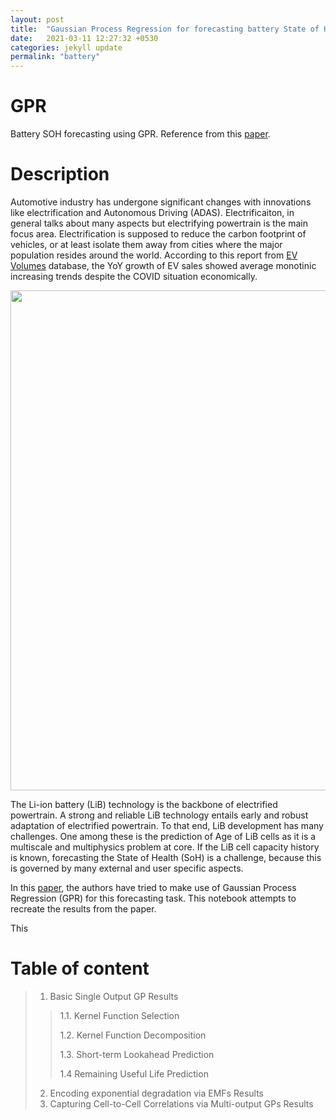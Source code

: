 ```yaml
---
layout: post
title:  "Gaussian Process Regression for forecasting battery State of Health (SoH)"
date:   2021-03-11 12:27:32 +0530
categories: jekyll update
permalink: "battery"
---
```


GPR
===========

Battery SOH forecasting using GPR. Reference from this [paper](https://www.google.com/url?sa=t&rct=j&q=&esrc=s&source=web&cd=&cad=rja&uact=8&ved=2ahUKEwjqmJ_855bvAhUVgOYKHR4lByAQFjAAegQIBBAD&url=https%3A%2F%2Fwww.sciencedirect.com%2Fscience%2Farticle%2Fpii%2FS0378775317306250&usg=AOvVaw1P31v8I4zlOJacXNwqw_xP).


Description
===========

Automotive industry has undergone significant changes with innovations like electrification and Autonomous Driving (ADAS). Electrificaiton, in general talks about many aspects but electrifying powertrain is the main focus area. Electrification is supposed to reduce the carbon footprint of vehicles, or at least isolate them away from cities where the major population resides around the world. According to this report from [EV Volumes](https://www.ev-volumes.com/country/total-world-plug-in-vehicle-volumes/) database, the YoY growth of EV sales showed average monotinic increasing trends despite the COVID situation economically.

<img src="https://www.ev-volumes.com/wp-content/uploads/2021/01/WW-A-12-2020.png" width="800" />


The Li-ion battery (LiB) technology is the backbone of electrified powertrain. A strong and reliable LiB technology entails early and robust adaptation of electrified powertrain. To that end, LiB development has many challenges. One among these is the prediction of Age of LiB cells as it is a multiscale and multiphysics problem at core. If the LiB cell capacity history is known, forecasting the State of Health (SoH) is a challenge, because this is governed by many external and user specific aspects. 

In this [paper](https://www.google.com/url?sa=t&rct=j&q=&esrc=s&source=web&cd=&cad=rja&uact=8&ved=2ahUKEwjqmJ_855bvAhUVgOYKHR4lByAQFjAAegQIBBAD&url=https%3A%2F%2Fwww.sciencedirect.com%2Fscience%2Farticle%2Fpii%2FS0378775317306250&usg=AOvVaw1P31v8I4zlOJacXNwqw_xP), the authors have tried to make use of Gaussian Process Regression (GPR) for this forecasting task. This notebook attempts to recreate the results from the paper. 

This 

# Table of content

> 1. Basic Single Output GP Results
>> 1.1. Kernel Function Selection
>>
>>1.2. Kernel Function Decomposition
>>
>>1.3. Short-term Lookahead Prediction
>>
>>1.4 Remaining Useful Life Prediction
> 2. Encoding exponential degradation via EMFs Results
> 3. Capturing Cell-to-Cell Correlations via Multi-output GPs Results
